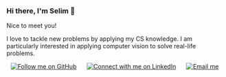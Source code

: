 ### Hi there, I'm Selim 👋

Nice to meet you! 

I love to tackle new problems by applying my CS knowledge. I am particularly interested in applying computer vision to solve real-life problems.

<!-- Github Stats -->

<!--
<div align="center">
  <a href="#/"><img height=200 src="https://github-readme-stats-git-masterrstaa-rickstaa.vercel.app/api?username=Seeeeeyo&show_icons=true&line_height=28&hide_border=true&hide_title=true&count_private=true&include_all_commits=true&card_width=450&role=OWNER,COLLABORATOR&exclude_repo=github-readme-stats" alt="Github Stats (loading...)"></a>
  <a href="#/"><img height=200 src="https://github-readme-stats-git-masterrstaa-rickstaa.vercel.app/api/top-langs/?username=Seeeeeyo&langs_count=8&layout=compact&hide_border=true&hide=html,typescript,postscript,jupyter%20notebook&role=OWNER,COLLABORATOR" alt="Language Stats (loading...)"></a>
</div>

***
 -->

<!-- Social buttons -->
<div align="center">
	<a href="https://github.com/Seeeeeyo"><img src="https://img.shields.io/github/followers/ant-louis?label=Github&style=social" alt="Follow me on GitHub"></a>
	&nbsp;&nbsp;&nbsp;&nbsp;
	<a href="https://www.linkedin.com/in/selim-gilon/"><img src="https://img.shields.io/badge/LinkedIn--_.svg?label=LinkedIn&style=social&logo=linkedin" alt="Connect with me on LinkedIn"></a>
	&nbsp;&nbsp;&nbsp;&nbsp;
	<a href="mailto:selimgilon@gmail.com"><img src="https://img.shields.io/badge/email--_.svg?label?label=Email&style=social&logo=minutemailer" alt="Email me"></a>
</div>
<!--
**Seeeeeyo/Seeeeeyo** is a ✨ _special_ ✨ repository because its `README.md` (this file) appears on your GitHub profile.

Here are some ideas to get you started:

- 🔭 I’m currently working on some cool applied computer vision projects.

-->
